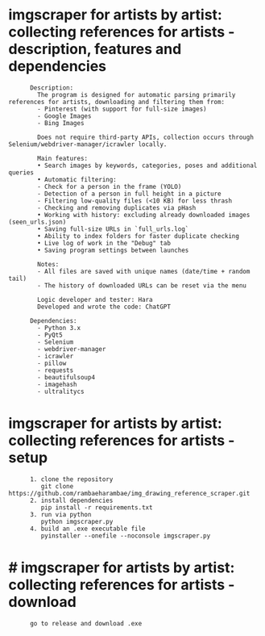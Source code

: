 # imgscraper for artists by artist: collecting references for artists - description, features and dependencies

          Description:
            The program is designed for automatic parsing primarily references for artists, downloading and filtering them from:
            - Pinterest (with support for full-size images)
            - Google Images
            - Bing Images

            Does not require third-party APIs, collection occurs through Selenium/webdriver-manager/icrawler locally.

            Main features:
            • Search images by keywords, categories, poses and additional queries
            • Automatic filtering:
            - Check for a person in the frame (YOLO)
            - Detection of a person in full height in a picture
            - Filtering low-quality files (<10 KB) for less thrash
            - Checking and removing duplicates via pHash
            • Working with history: excluding already downloaded images (seen_urls.json)
            • Saving full-size URLs in `full_urls.log`
            • Ability to index folders for faster duplicate checking
            • Live log of work in the "Debug" tab
            • Saving program settings between launches

            Notes:
            - All files are saved with unique names (date/time + random tail)
            - The history of downloaded URLs can be reset via the menu

            Logic developer and tester: Hara
            Developed and wrote the code: ChatGPT

          Dependencies:
            - Python 3.x
            - PyQt5
            - Selenium
            - webdriver-manager
            - icrawler
            - pillow
            - requests
            - beautifulsoup4
            - imagehash
            - ultralitycs

# imgscraper for artists by artist: collecting references for artists - setup       

          1. clone the repository
             git clone https://github.com/rambaeharambae/img_drawing_reference_scraper.git
          2. install dependencies
             pip install -r requirements.txt
          3. run via python
             python imgscraper.py
          4. build an .exe executable file
             pyinstaller --onefile --noconsole imgscraper.py

# # imgscraper for artists by artist: collecting references for artists - download
          go to release and download .exe
